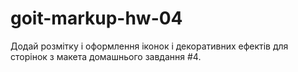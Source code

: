 # goit-markup-hw-04
Додай розмітку і оформлення іконок і декоративних ефектів для сторінок з макета домашнього завдання #4.
